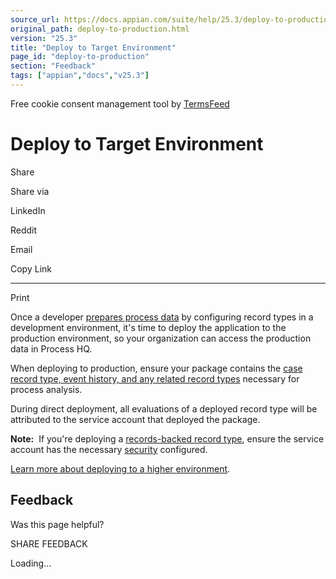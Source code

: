 ```yaml
---
source_url: https://docs.appian.com/suite/help/25.3/deploy-to-production.html
original_path: deploy-to-production.html
version: "25.3"
title: "Deploy to Target Environment"
page_id: "deploy-to-production"
section: "Feedback"
tags: ["appian","docs","v25.3"]
---
```



Free cookie consent management tool by [TermsFeed](https://www.termsfeed.com/)

# Deploy to Target Environment

Share

Share via

LinkedIn

Reddit

Email

Copy Link

* * *

Print

Once a developer [prepares process data](prepare-data.html) by configuring record types in a development environment, it's time to deploy the application to the production environment, so your organization can access the production data in Process HQ.

When deploying to production, ensure your package contains the [case record type, event history, and any related record types](key-pi-terms.html#case-record-type-and-event-history-record-type) necessary for process analysis.

During direct deployment, all evaluations of a deployed record type will be attributed to the service account that deployed the package.

**Note:**  If you're deploying a [records-backed record type](records-backed-record-types.html), ensure the service account has the necessary [security](records-backed-record-types.html#configure-security) configured.

[Learn more about deploying to a higher environment](Deploy_to_Target_Environments.html).

## Feedback

Was this page helpful?

SHARE FEEDBACK

Loading...